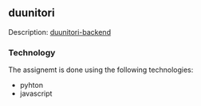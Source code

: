 ## duunitori

Description: [duunitori-backend](https://duunitori.fi/backend-trainee)



### Technology

The assignemt is done using the following technologies:
* pyhton
* javascript